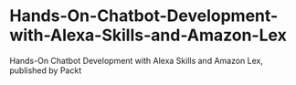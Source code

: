 # Hands-On-Chatbot-Development-with-Alexa-Skills-and-Amazon-Lex
Hands-On Chatbot Development with Alexa Skills and Amazon Lex, published by Packt
